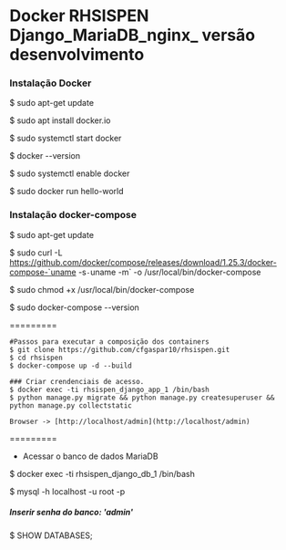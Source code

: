 Docker RHSISPEN Django_MariaDB_nginx_ versão desenvolvimento
=========
   
   ### Instalação Docker
   
   $ sudo apt-get update
   
   $ sudo apt install docker.io
   
   $ sudo systemctl start docker
   
   $ docker --version
   
   $ sudo systemctl enable docker
   
   $ sudo docker run hello-world
   
   ### Instalação docker-compose
   
   $ sudo apt-get update
   
   $ sudo curl -L https://github.com/docker/compose/releases/download/1.25.3/docker-compose-`uname -s`-`uname -m` -o /usr/local/bin/docker-compose
   
   $ sudo chmod +x /usr/local/bin/docker-compose
   
   $ sudo docker-compose --version
   
=========
   
    #Passos para executar a composição dos containers
    $ git clone https://github.com/cfgaspar10/rhsispen.git
    $ cd rhsispen   
    $ docker-compose up -d --build
    
    ### Criar crendenciais de acesso.
    $ docker exec -ti rhsispen_django_app_1 /bin/bash
    $ python manage.py migrate && python manage.py createsuperuser && python manage.py collectstatic
     
    Browser -> [http://localhost/admin](http://localhost/admin)
  
=========
   
   - Acessar o banco de dados MariaDB

   $ docker exec -ti rhsispen_django_db_1 /bin/bash
   
   $ mysql -h localhost -u root -p
   ##### Inserir senha do banco: 'admin' 
   $ SHOW DATABASES;
